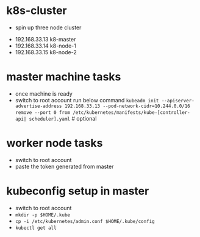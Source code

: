 # k8s-cluster
* spin up three node cluster
- 192.168.33.13 k8-master
- 192.168.33.14 k8-node-1
- 192.168.33.15 k8-node-2

# master machine tasks
- once machine is ready
- switch to root account run below command
  `kubeadm init --apiserver-advertise-address 192.168.33.13 --pod-network-cidr=10.244.0.0/16`
  `remove --port 0 from /etc/kubernetes/manifests/kube-[controller-api| scheduler].yaml` # optional

# worker node tasks
- switch to root account
- paste the token generated from master

# kubeconfig setup in master
- switch to root account
- `mkdir -p $HOME/.kube`
- `cp -i /etc/kubernetes/admin.conf $HOME/.kube/config`
- `kubectl get all`